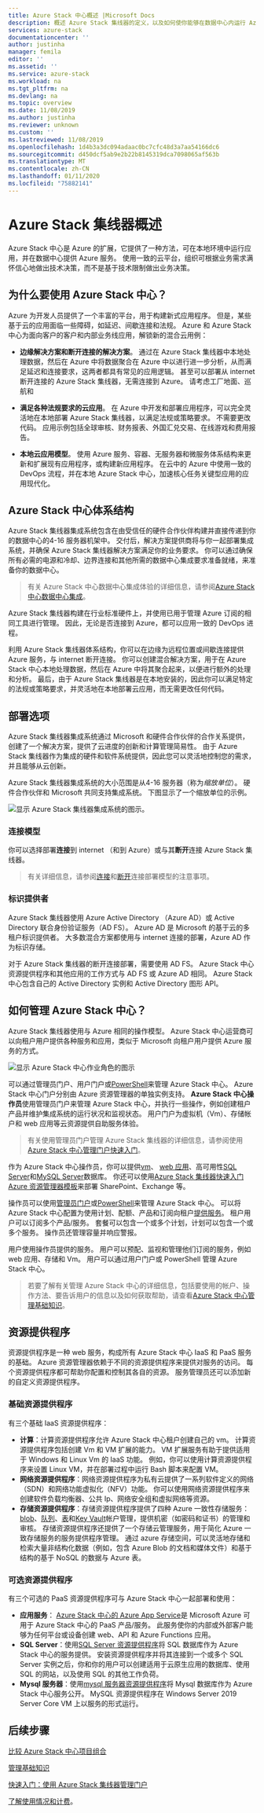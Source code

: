 ```yaml
---
title: Azure Stack 中心概述 |Microsoft Docs
description: 概述 Azure Stack 集线器的定义，以及如何使你能够在数据中心内运行 Azure 服务。
services: azure-stack
documentationcenter: ''
author: justinha
manager: femila
editor: ''
ms.assetid: ''
ms.service: azure-stack
ms.workload: na
ms.tgt_pltfrm: na
ms.devlang: na
ms.topic: overview
ms.date: 11/08/2019
ms.author: justinha
ms.reviewer: unknown
ms.custom: ''
ms.lastreviewed: 11/08/2019
ms.openlocfilehash: 1d4b3a3dc094adaac0bc7cfc48d3a7aa54166dc6
ms.sourcegitcommit: d450dcf5ab9e2b22b8145319dca7098065af563b
ms.translationtype: MT
ms.contentlocale: zh-CN
ms.lasthandoff: 01/11/2020
ms.locfileid: "75882141"
---
```

# <a name="azure-stack-hub-overview"></a>Azure Stack 集线器概述

Azure Stack 中心是 Azure 的扩展，它提供了一种方法，可在本地环境中运行应用，并在数据中心提供 Azure 服务。 使用一致的云平台，组织可根据业务需求满怀信心地做出技术决策，而不是基于技术限制做出业务决策。

## <a name="why-use-azure-stack-hub"></a>为什么要使用 Azure Stack 中心？

Azure 为开发人员提供了一个丰富的平台，用于构建新式应用程序。 但是，某些基于云的应用面临一些障碍，如延迟、间歇连接和法规。 Azure 和 Azure Stack 中心为面向客户的客户和内部业务线应用，解锁新的混合云用例：

- **边缘解决方案和断开连接的解决方案**。 通过在 Azure Stack 集线器中本地处理数据，然后在 Azure 中将数据聚合在 Azure 中以进行进一步分析，从而满足延迟和连接要求，这两者都具有常见的应用逻辑。 甚至可以部署从 internet 断开连接的 Azure Stack 集线器，无需连接到 Azure。 请考虑工厂地面、巡航和

- **满足各种法规要求的云应用**。 在 Azure 中开发和部署应用程序，可以完全灵活地在本地部署 Azure Stack 集线器，以满足法规或策略要求。 不需要更改代码。 应用示例包括全球审核、财务报表、外国汇兑交易、在线游戏和费用报告。

- **本地云应用模型**。 使用 Azure 服务、容器、无服务器和微服务体系结构来更新和扩展现有应用程序，或构建新应用程序。 在云中的 Azure 中使用一致的 DevOps 流程，并在本地 Azure Stack 中心，加速核心任务关键型应用的应用现代化。

## <a name="azure-stack-hub-architecture"></a>Azure Stack 中心体系结构

Azure Stack 集线器集成系统包含在由受信任的硬件合作伙伴构建并直接传递到你的数据中心的4-16 服务器机架中。 交付后，解决方案提供商将与你一起部署集成系统，并确保 Azure Stack 集线器解决方案满足你的业务要求。 你可以通过确保所有必需的电源和冷却、边界连接和其他所需的数据中心集成要求准备就绪，来准备你的数据中心。

> 有关 Azure Stack 中心数据中心集成体验的详细信息，请参阅[Azure Stack 中心数据中心集成](azure-stack-customer-journey.md)。

Azure Stack 集线器构建在行业标准硬件上，并使用已用于管理 Azure 订阅的相同工具进行管理。 因此，无论是否连接到 Azure，都可以应用一致的 DevOps 进程。

利用 Azure Stack 集线器体系结构，你可以在边缘为远程位置或间歇连接提供 Azure 服务，与 internet 断开连接。 你可以创建混合解决方案，用于在 Azure Stack 中心本地处理数据，然后在 Azure 中将其聚合起来，以便进行额外的处理和分析。 最后，由于 Azure Stack 集线器是在本地安装的，因此你可以满足特定的法规或策略要求，并灵活地在本地部署云应用，而无需更改任何代码。

## <a name="deployment-options"></a>部署选项

Azure Stack 集线器集成系统通过 Microsoft 和硬件合作伙伴的合作关系提供，创建了一个解决方案，提供了云进度的创新和计算管理简易性。 由于 Azure Stack 集线器作为集成的硬件和软件系统提供，因此您可以灵活地控制您的需求，并且能够从云创新。 

Azure Stack 集线器集成系统的大小范围是从4-16 服务器（称为*缩放单位*）。 硬件合作伙伴和 Microsoft 共同支持集成系统。 下图显示了一个缩放单位的示例。 

![显示 Azure Stack 集线器集成系统的图示](./media/azure-stack-overview/azure-stack-integrated-system.png)。 

<!---add info and image on regions, etc--->

### <a name="connection-models"></a>连接模型

你可以选择部署**连接**到 internet （和到 Azure）或与其**断开**连接 Azure Stack 集线器。 

> 有关详细信息，请参阅[连接](azure-stack-connected-deployment.md)和[断开](azure-stack-disconnected-deployment.md)连接部署模型的注意事项。

### <a name="identity-provider"></a>标识提供者 

Azure Stack 集线器使用 Azure Active Directory （Azure AD）或 Active Directory 联合身份验证服务（AD FS）。 Azure AD 是 Microsoft 的基于云的多租户标识提供者。 大多数混合方案都使用与 internet 连接的部署，Azure AD 作为标识存储。

对于 Azure Stack 集线器的断开连接部署，需要使用 AD FS。 Azure Stack 中心资源提供程序和其他应用的工作方式与 AD FS 或 Azure AD 相同。 Azure Stack 中心包含自己的 Active Directory 实例和 Active Directory 图形 API。


## <a name="how-is-azure-stack-hub-managed"></a>如何管理 Azure Stack 中心？

Azure Stack 集线器使用与 Azure 相同的操作模型。 Azure Stack 中心运营商可以向租户用户提供各种服务和应用，类似于 Microsoft 向租户用户提供 Azure 服务的方式。 

![显示 Azure Stack 中心作业角色的图示](./media/azure-stack-overview/azure-stack-job-roles.png)

可以通过管理员门户、用户门户或[PowerShell](https://docs.microsoft.com/powershell/azure/azure-stack/overview?view=azurestackps-1.7.1)来管理 Azure Stack 中心。 Azure Stack 中心门户分别由 Azure 资源管理器的单独实例支持。 **Azure Stack 中心操作员**使用管理员门户来管理 Azure Stack 中心，并执行一些操作，例如创建租户产品并维护集成系统的运行状况和监视状态。 用户门户为虚拟机（Vm）、存储帐户和 web 应用等云资源提供自助服务体验。

> 有关使用管理员门户管理 Azure Stack 集线器的详细信息，请参阅使用[Azure Stack 中心管理门户快速入门](azure-stack-manage-portals.md)。

作为 Azure Stack 中心操作员，你可以提供[vm](azure-stack-tutorial-tenant-vm.md)、 [web 应用](azure-stack-app-service-overview.md)、高可用性[SQL Server](azure-stack-tutorial-sql.md)和[MySQL Server](azure-stack-tutorial-mysql.md)数据库。 你还可以使用[Azure Stack 集线器快速入门 Azure 资源管理器模板](https://github.com/Azure/AzureStack-QuickStart-Templates)来部署 SharePoint、Exchange 等。

操作员可以使用[管理员门户](azure-stack-manage-portals.md)或[PowerShell](https://docs.microsoft.com/powershell/azure/azure-stack/overview?view=azurestackps-1.7.1)来管理 Azure Stack 中心。 可以将 Azure Stack 中心配置为使用计划、配额、产品和订阅向租户[提供服务](service-plan-offer-subscription-overview.md)。 租户用户可以订阅多个产品/服务。 套餐可以包含一个或多个计划，计划可以包含一个或多个服务。 操作员还管理容量并响应警报。

用户使用操作员提供的服务。 用户可以预配、监视和管理他们订阅的服务，例如 web 应用、存储和 Vm。 用户可以通过用户门户或 PowerShell 管理 Azure Stack 中心。

> 若要了解有关管理 Azure Stack 中心的详细信息，包括要使用的帐户、操作方法、要告诉用户的信息以及如何获取帮助，请查看[Azure Stack 中心管理基础知识](azure-stack-manage-basics.md)。

## <a name="resource-providers"></a>资源提供程序

资源提供程序是一种 web 服务，构成所有 Azure Stack 中心 IaaS 和 PaaS 服务的基础。 Azure 资源管理器依赖于不同的资源提供程序来提供对服务的访问。 每个资源提供程序都可帮助你配置和控制其各自的资源。 服务管理员还可以添加新的自定义资源提供程序。

### <a name="foundational-resource-providers"></a>基础资源提供程序

有三个基础 IaaS 资源提供程序：

- **计算**：计算资源提供程序允许 Azure Stack 中心租户创建自己的 vm。 计算资源提供程序包括创建 Vm 和 VM 扩展的能力。 VM 扩展服务有助于提供适用于 Windows 和 Linux Vm 的 IaaS 功能。 例如，你可以使用计算资源提供程序来设置 Linux VM，并在部署过程中运行 Bash 脚本来配置 VM。
- **网络资源提供程序**：网络资源提供程序为私有云提供了一系列软件定义的网络（SDN）和网络功能虚拟化（NFV）功能。 你可以使用网络资源提供程序来创建软件负载均衡器、公共 Ip、网络安全组和虚拟网络等资源。
- **存储资源提供程序**：存储资源提供程序提供了四种 Azure 一致性存储服务： [blob](https://docs.microsoft.com/azure/storage/common/storage-introduction#blob-storage)、[队列](https://docs.microsoft.com/azure/storage/common/storage-introduction#queue-storage)、[表](https://docs.microsoft.com/azure/storage/common/storage-introduction#table-storage)和[Key Vault](https://docs.microsoft.com/azure/key-vault/)帐户管理，提供机密（如密码和证书）的管理和审核。 存储资源提供程序还提供了一个存储云管理服务，用于简化 Azure 一致存储服务的服务提供程序管理。 通过 azure 存储空间，可以灵活地存储和检索大量非结构化数据（例如，包含 Azure Blob 的文档和媒体文件）和基于结构的基于 NoSQL 的数据与 Azure 表。

### <a name="optional-resource-providers"></a>可选资源提供程序

有三个可选的 PaaS 资源提供程序可与 Azure Stack 中心一起部署和使用：

- **应用服务**： [Azure Stack 中心的 Azure App Service](azure-stack-app-service-overview.md)是 Microsoft Azure 可用于 Azure Stack 中心的 PaaS 产品/服务。 此服务使你的内部或外部客户能够为任何平台或设备创建 web、API 和 Azure Functions 应用。
- **SQL Server**：使用[SQL Server 资源提供程序](azure-stack-sql-resource-provider.md)将 SQL 数据库作为 Azure Stack 中心的服务提供。 安装资源提供程序并将其连接到一个或多个 SQL Server 实例之后，你和你的用户可以创建适用于云原生应用的数据库、使用 SQL 的网站，以及使用 SQL 的其他工作负荷。
- **Mysql 服务器**：使用[mysql 服务器资源提供程序](azure-stack-mysql-resource-provider-deploy.md)将 Mysql 数据库作为 Azure Stack 中心服务公开。 MySQL 资源提供程序在 Windows Server 2019 Server Core VM 上以服务的形式运行。

## <a name="next-steps"></a>后续步骤

[比较 Azure Stack 中心项目组合](compare-azure-azure-stack.md)

[管理基础知识](azure-stack-manage-basics.md)

[快速入门：使用 Azure Stack 集线器管理门户](azure-stack-manage-portals.md)

[了解使用情况和计费](azure-stack-usage-reporting.md)。
